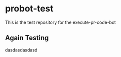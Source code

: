 # probot-test
This is the test repository for the execute-pr-code-bot

## Again Testing 
dasdasdasdasd
